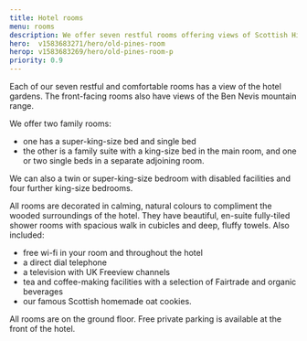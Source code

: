 ```yaml
---
title: Hotel rooms
menu: rooms
description: We offer seven restful rooms offering views of Scottish Highlands and Ben Nevis mountain range.
hero:  v1583683271/hero/old-pines-room
herop: v1583683269/hero/old-pines-room-p
priority: 0.9
---
```


Each of our seven restful and comfortable rooms has a view of the hotel gardens. The front-facing rooms also have views of the Ben Nevis mountain range.

We offer two family rooms:

* one has a super-king-size bed and single bed
* the other is a family suite with a king-size bed in the main room, and one or two single beds in a separate adjoining room.

We can also a twin or super-king-size bedroom with disabled facilities and four further king-size bedrooms.

All rooms are decorated in calming, natural colours to compliment the wooded surroundings of the hotel. They have beautiful, en-suite fully-tiled shower rooms with spacious walk in cubicles and deep, fluffy towels. Also included:

* free wi-fi in your room and throughout the hotel
* a direct dial telephone
* a television with UK Freeview channels
* tea and coffee-making facilities with a selection of Fairtrade and organic beverages
* our famous Scottish homemade oat cookies.

All rooms are on the ground floor. Free private parking is available at the front of the hotel.
